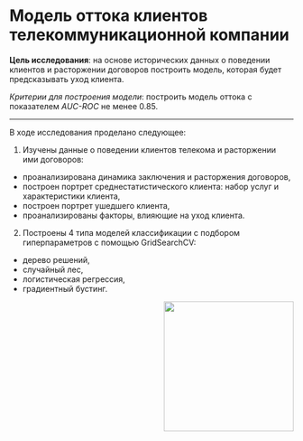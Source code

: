 
<h1> 
  Модель оттока клиентов телекоммуникационной компании
</h1>

**Цель исследования**: на основе исторических данных о поведении клиентов и расторжении договоров построить модель, которая будет предсказывать уход клиента.

*Критерии для построения модели*: построить модель оттока с показателем *AUC-ROC* не менее 0.85.

---------
В ходе исследования проделано следующее:
1. Изучены данные о поведении клиентов телекома и расторжении ими договоров:
- проанализирована динамика заключения и расторжения договоров,
- построен портрет среднестатистического клиента: набор услуг и характеристики клиента,
- построен портрет ушедшего клиента,
- проанализированы факторы, влияющие на уход клиента.
2. Построены 4 типа моделей классификации с подбором гиперпараметров с помощью GridSearchCV: 
- дерево решений, 
- случайный лес,
- логистическая регрессия,
- градиентный бустинг.


<div id="header" align="right">
  <img src="http://elste.pro/wp-content/uploads/2017/02/telekom.1-600x450.jpg" width="230"/>
</div>

